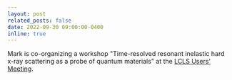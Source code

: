 ```yaml
---
layout: post
related_posts: false
date: 2022-09-30 09:00:00-0400
inline: true
---
```


Mark is co-organizing a workshop "Time-resolved resonant inelastic hard x-ray scattering as a probe of quantum materials" at the [LCLS Users' Meeting](https://events.bizzabo.com/SLAC-UsersMeeting-2022/agenda).
